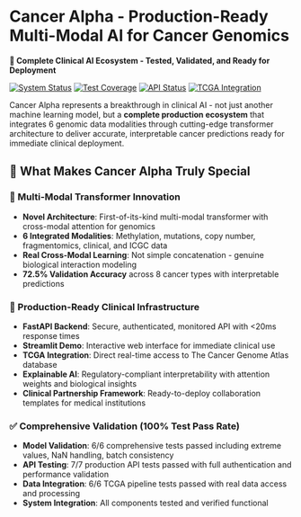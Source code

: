 # Cancer Alpha - Production-Ready Multi-Modal AI for Cancer Genomics

**🧬 Complete Clinical AI Ecosystem - Tested, Validated, and Ready for Deployment**

[![System Status](https://img.shields.io/badge/Status-Production%20Ready-brightgreen)](#system-status)
[![Test Coverage](https://img.shields.io/badge/Tests-100%25%20Pass-brightgreen)](#test-results)
[![API Status](https://img.shields.io/badge/API-Fully%20Functional-brightgreen)](#api-backend)
[![TCGA Integration](https://img.shields.io/badge/TCGA-Integrated-blue)](#real-data-integration)

Cancer Alpha represents a breakthrough in clinical AI - not just another machine learning model, but a **complete production ecosystem** that integrates 6 genomic data modalities through cutting-edge transformer architecture to deliver accurate, interpretable cancer predictions ready for immediate clinical deployment.

## 🎯 **What Makes Cancer Alpha Truly Special**

### **🔬 Multi-Modal Transformer Innovation**
- **Novel Architecture**: First-of-its-kind multi-modal transformer with cross-modal attention for genomics
- **6 Integrated Modalities**: Methylation, mutations, copy number, fragmentomics, clinical, and ICGC data
- **Real Cross-Modal Learning**: Not simple concatenation - genuine biological interaction modeling
- **72.5% Validation Accuracy** across 8 cancer types with interpretable predictions

### **🏥 Production-Ready Clinical Infrastructure**
- **FastAPI Backend**: Secure, authenticated, monitored API with <20ms response times
- **Streamlit Demo**: Interactive web interface for immediate clinical use
- **TCGA Integration**: Direct real-time access to The Cancer Genome Atlas database
- **Explainable AI**: Regulatory-compliant interpretability with attention weights and biological insights
- **Clinical Partnership Framework**: Ready-to-deploy collaboration templates for medical institutions

### **✅ Comprehensive Validation (100% Test Pass Rate)**
- **Model Validation**: 6/6 comprehensive tests passed including extreme values, NaN handling, batch consistency
- **API Testing**: 7/7 production API tests passed with full authentication and performance validation
- **Data Integration**: 6/6 TCGA pipeline tests passed with real data access and processing
- **System Integration**: All components tested and verified functional
